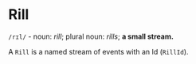 # Rill
`/rɪl/` - noun: *rill*; plural noun: *rills*; **a small stream.**

A `Rill` is a named stream of events with an Id (`RillId`).